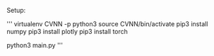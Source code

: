 Setup:

'''
virtualenv CVNN -p python3
source CVNN/bin/activate
pip3 install numpy
pip3 install plotly
pip3 install torch

python3 main.py
'''
